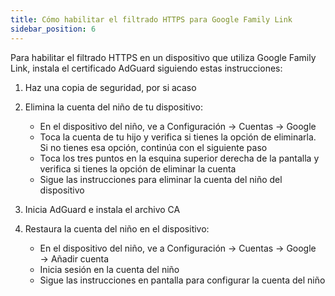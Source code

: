 ```yaml
---
title: Cómo habilitar el filtrado HTTPS para Google Family Link
sidebar_position: 6
---
```


Para habilitar el filtrado HTTPS en un dispositivo que utiliza Google Family Link, instala el certificado AdGuard siguiendo estas instrucciones:

1. Haz una copia de seguridad, por si acaso
1. Elimina la cuenta del niño de tu dispositivo:

    - En el dispositivo del niño, ve a Configuración → Cuentas → Google
    - Toca la cuenta de tu hijo y verifica si tienes la opción de eliminarla. Si no tienes esa opción, continúa con el siguiente paso
    - Toca los tres puntos en la esquina superior derecha de la pantalla y verifica si tienes la opción de eliminar la cuenta
    - Sigue las instrucciones para eliminar la cuenta del niño del dispositivo

1. Inicia AdGuard e instala el archivo CA
1. Restaura la cuenta del niño en el dispositivo:

    - En el dispositivo del niño, ve a Configuración → Cuentas → Google → Añadir cuenta
    - Inicia sesión en la cuenta del niño
    - Sigue las instrucciones en pantalla para configurar la cuenta del niño
